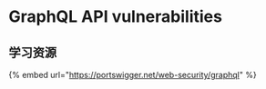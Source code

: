 # GraphQL API vulnerabilities

## 学习资源



{% embed url="https://portswigger.net/web-security/graphql" %}
